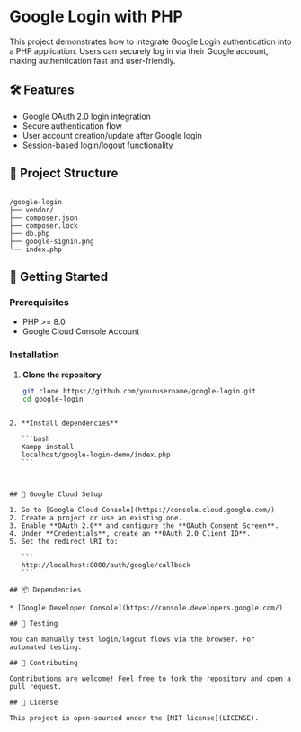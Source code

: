
# Google Login with PHP

This project demonstrates how to integrate Google Login authentication into a PHP application. Users can securely log in via their Google account, making authentication fast and user-friendly.

## 🛠️ Features

- Google OAuth 2.0 login integration
- Secure authentication flow
- User account creation/update after Google login
- Session-based login/logout functionality

## 📁 Project Structure

```

/google-login
├── vendor/
├── composer.json
├── composer.lock
├── db.php
├── google-signin.png
└── index.php

````

## 🚀 Getting Started

### Prerequisites

- PHP >= 8.0
- Google Cloud Console Account

### Installation

1. **Clone the repository**

   ```bash
   git clone https://github.com/yourusername/google-login.git
   cd google-login
````

2. **Install dependencies**

   ```bash
   Xampp install
   localhost/google-login-demo/index.php
   ```



## 🔐 Google Cloud Setup

1. Go to [Google Cloud Console](https://console.cloud.google.com/)
2. Create a project or use an existing one.
3. Enable **OAuth 2.0** and configure the **OAuth Consent Screen**.
4. Under **Credentials**, create an **OAuth 2.0 Client ID**.
5. Set the redirect URI to:

   ```
   http://localhost:8000/auth/google/callback
   ```

## 📦 Dependencies

* [Google Developer Console](https://console.developers.google.com/)

## 🧪 Testing

You can manually test login/logout flows via the browser. For automated testing.

## 🤝 Contributing

Contributions are welcome! Feel free to fork the repository and open a pull request.

## 📄 License

This project is open-sourced under the [MIT license](LICENSE).


